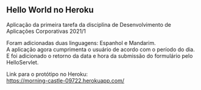 ## Hello World no Heroku

Aplicação da primeira tarefa da disciplina de Desenvolvimento de Aplicações Corporativas 2021/1

Foram adicionadas duas linguagens: Espanhol e Mandarim.<br>
A aplicação agora cumprimenta o usuário de acordo com o período do dia.<br>
E foi adicionado o retorno da data e hora da submissão do formulário pelo HelloServlet.

Link para o protótipo no Heroku:<br>
https://morning-castle-09722.herokuapp.com/
